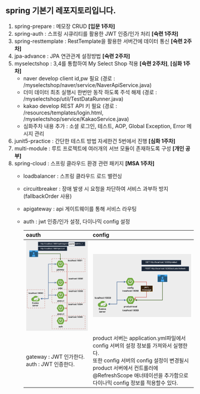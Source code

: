 ## spring 기본기 레포지토리입니다.

1. spring-prepare : 메모장 CRUD **[입문 1주차]**
2. spring-auth : 스프링 시큐리티를 활용한 JWT 인증/인가 처리 **[숙련 1주차]**
3. spring-resttemplate : RestTemplate을 활용한 서버간에 데이터 통신 **[숙련 2주차]**
4. jpa-advance : JPA 연관관계 설정방법 **[숙련 2주차]**
5. myselectshop : 3,4를 통합하여 My Select Shop 적용 **[숙련 2주차]**, **[심화 1주차]**
   - naver develop client id,pw 필요 (경로 : /myselectshop/naver/service/NaverApiService.java)
   - 더미 데이터 최초 실행시 한번만 동작 하도록 주석 해제 (경로 : /myselectshop/util/TestDataRunner.java)
   - kakao develop REST API 키 필요 (경로 : /resources/templates/login.html, /myselectshop/service/KakaoService.java) 
   - 심화주차 내용 추가 : 소셜 로그인, 테스트, AOP, Global Exception, Error 메시지 관리
6. junit5-practice : 간단한 테스트 방법 자세한건 5번에서 진행 **[심화 1주차]**
7. multi-module : 루트 프로젝트에 여러개의 서브 모듈이 존재하도록 구성 **[개인 공부]**
8. spring-cloud : 스프링 클라우드 환경 관련 패키지 **[MSA 1주차]**
   - loadbalancer : 스프링 클라우드 로드 밸런싱
   - circuitbreaker : 장애 발생 시 요청을 차단하여 서비스 과부하 방지(fallbackOrder 사용)
   - apigateway : api 게이트웨이를 통해 서비스 라우팅
   - auth : jwt 인증/인가 설정, 다이나믹 config 설정
   
     | oauth                                    | config                                                                                                                                                                 |
     |------------------------------------------|------------------------------------------------------------------------------------------------------------------------------------------------------------------------|
     | ![oauth](images/oauth.png)               | ![config](images/config.png)                                                                                                                                           |
     | gateway : JWT 인가한다. <br>auth : JWT 인증한다. | product 서버는 application.yml파일에서 config 서버의 설정 정보를 가져와서 실행한다.<br/> 또한 config 서버의 config 설정이 변경될시 product 서버에서 컨트롤러에 @RefreshScope 애너테이션을 추가함으로 다이나믹 config 정보를 적용할수 있다. |
   
